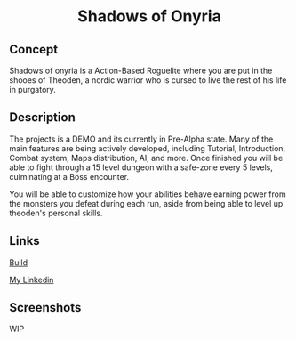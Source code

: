 <h1 align="center">Shadows of Onyria</h1>

## Concept

Shadows of onyria is a Action-Based Roguelite where you are put in the shooes of Theoden, a nordic warrior who is cursed to live the rest of his life in purgatory.

## Description

The projects is a DEMO and its currently in Pre-Alpha state. Many of the main features are being actively developed, including Tutorial, Introduction, Combat system, Maps distribution, AI, and more. Once finished you will be able to fight through a 15 level dungeon with a safe-zone every 5 levels, culminating at a Boss encounter.

You will be able to customize how your abilities behave earning power from the monsters you defeat during each run, aside from being able to level up theoden's personal skills.

## Links

[Build](https://drive.google.com/file/d/1ltZ-WjFY0EEeJljztsUruZWt12rjSp_e/view?usp=sharing)

[My Linkedin](https://www.linkedin.com/in/reina-chris/)

## Screenshots

WIP
